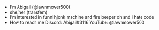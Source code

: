 - I’m Abigail (@lawnmower500)
- she/her (transfem)
- I’m interested in funni hjonk machine and fire beeper
oh and i hate code
- How to reach me 
Discord: Abigail#3116
YouTube: @lawnmower500
